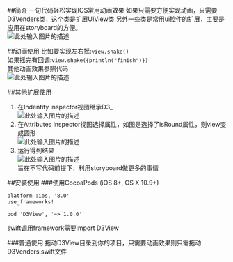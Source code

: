 ##简介
一句代码轻松实现IOS常用动画效果
如果只需要方便实现动画，只需要D3Venders类，这个类是扩展UIView类
另外一些类是常用ui控件的扩展，主要是应用在storyboard的方便。  
![此处输入图片的描述][1]


##动画使用
比如要实现左右摇:`view.shake()`  
如果摇完有回调:`view.shake({println("finish")})`  
其他动画效果参照代码  
![此处输入图片的描述][2]

##其他扩展使用
1. 在Indentity inspector视图继承D3_  
![此处输入图片的描述][3]
2. 在Attributes inspector视图选择属性，如图是选择了isRound属性，则view变成圆形  
![此处输入图片的描述][4]
3. 运行得到结果   
![此处输入图片的描述][5]  
旨在不写代码前提下，利用storyboard做更多的事情


##安装使用
###使用CocoaPods (iOS 8+, OS X 10.9+)

    platform :ios, '8.0'
    use_frameworks!
    
    pod 'D3View', '~> 1.0.0'

swift调用framework需要import D3View

###普通使用
拖动D3View目录到你的项目，只需要动画效果则只需拖动D3Venders.swift文件


  [1]: http://7vzpd0.com1.z0.glb.clouddn.com/%E5%B1%8F%E5%B9%95%E5%BF%AB%E7%85%A7%202015-06-10%20%E4%B8%8B%E5%8D%886.01.08.png
  [2]: http://7vzpd0.com1.z0.glb.clouddn.com/11.gif
  [3]: http://7vzpd0.com1.z0.glb.clouddn.com/%E5%B1%8F%E5%B9%95%E5%BF%AB%E7%85%A7%202015-06-10%20%E4%B8%8B%E5%8D%886.11.13.png
  [4]: http://7vzpd0.com1.z0.glb.clouddn.com/%E5%B1%8F%E5%B9%95%E5%BF%AB%E7%85%A7%202015-06-10%20%E4%B8%8B%E5%8D%886.10.12.png
  [5]: http://7vzpd0.com1.z0.glb.clouddn.com/%E5%B1%8F%E5%B9%95%E5%BF%AB%E7%85%A7%202015-06-10%20%E4%B8%8B%E5%8D%886.15.42.png
